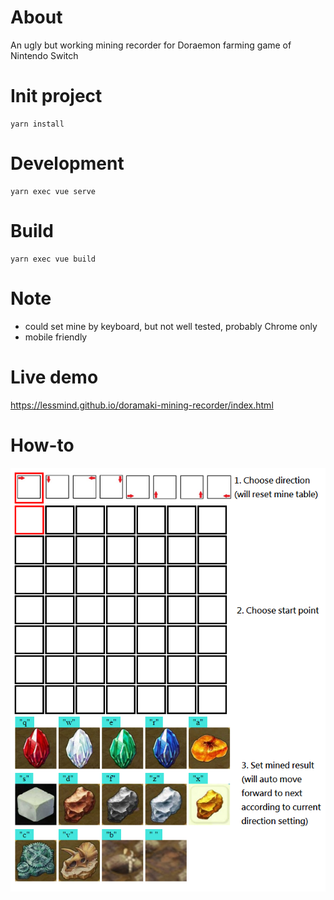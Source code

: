 # About
An ugly but working mining recorder for Doraemon farming game of Nintendo Switch

# Init project
```
yarn install
```

# Development
```
yarn exec vue serve
```

# Build
```
yarn exec vue build
```

# Note
- could set mine by keyboard, but not well tested, probably Chrome only
- mobile friendly

# Live demo
https://lessmind.github.io/doramaki-mining-recorder/index.html

# How-to
![intro.png](https://github.com/lessmind/doramaki-mining-recorder/raw/master/intro.png)
